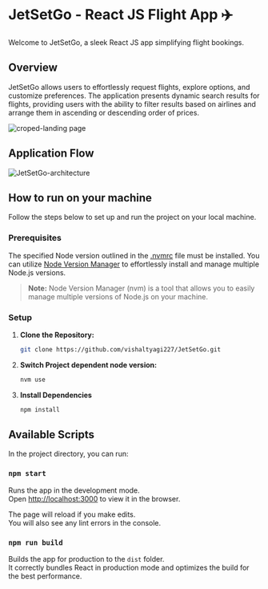 # JetSetGo - React JS Flight App ✈️

Welcome to JetSetGo, a sleek React JS app simplifying flight bookings.

## Overview

JetSetGo allows users to effortlessly request flights, explore options, and customize preferences. The application presents dynamic search results for flights, providing users with the ability to filter results based on airlines and arrange them in ascending or descending order of prices.

![croped-landing page](https://github.com/vishaltyagi227/JetSetGo/assets/73596618/87d468bb-33a6-4bf5-9846-ddd53bec4a10)

## Application Flow

![JetSetGo-architecture](https://github.com/vishaltyagi227/JetSetGo/assets/73596618/10dde67a-1017-425b-b946-3a474f3ab6b0)


## How to run on your machine

Follow the steps below to set up and run the project on your local machine.

### Prerequisites

The specified Node version outlined in the [.nvmrc](.nvmrc) file must be installed. You can utilize [Node Version Manager](https://github.com/nvm-sh/nvm) to effortlessly install and manage multiple Node.js versions.

> **Note:** Node Version Manager (nvm) is a tool that allows you to easily manage multiple versions of Node.js on your machine.

### Setup

1. **Clone the Repository:**

   ```sh
   git clone https://github.com/vishaltyagi227/JetSetGo.git
   ```

2. **Switch Project dependent node version:**

   ```sh
   nvm use
   ```

3. **Install Dependencies**

   ```sh
   npm install
   ```

## Available Scripts

In the project directory, you can run:

### `npm start`

Runs the app in the development mode.\
Open [http://localhost:3000](http://localhost:3000) to view it in the browser.

The page will reload if you make edits.\
You will also see any lint errors in the console.

### `npm run build`

Builds the app for production to the `dist` folder.\
It correctly bundles React in production mode and optimizes the build for the best performance.
